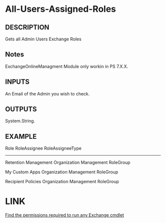 # All-Users-Assigned-Roles

## DESCRIPTION

Gets all Admin Users Exchange Roles

## Notes

ExchangeOnlineManagment Module only workin in PS 7.X.X.

## INPUTS

An Email of the Admin you wish to check.

## OUTPUTS

System.String.

## EXAMPLE

Role                                   RoleAssignee                   RoleAssigneeType

----                                   ------------                   ----------------

Retention Management                   Organization Management        RoleGroup

My Custom Apps                         Organization Management        RoleGroup

Recipient Policies                     Organization Management        RoleGroup


# LINK

[Find the permissions required to run any Exchange cmdlet](https://learn.microsoft.com/en-us/powershell/exchange/find-exchange-cmdlet-permissions?view=exchange-ps)
